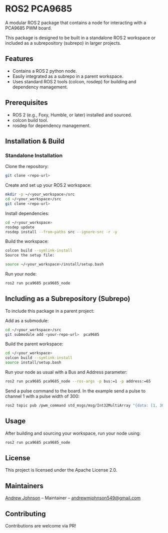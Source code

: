 # ROS2 PCA9685

A modular ROS 2 package that contains a node for interacting with a PCA9685 PWM board. 

This package is designed to be built in a standalone ROS 2 workspace or included as a subrepository (subrepo) in larger projects.

## Features
- Contains a ROS 2 python node.
- Easily integrated as a subrepo in a parent workspace.
- Uses standard ROS 2 tools (colcon, rosdep) for building and dependency management.

## Prerequisites

- ROS 2 (e.g., Foxy, Humble, or later) installed and sourced.
- colcon build tool.
- rosdep for dependency management.

## Installation & Build

### Standalone Installation
Clone the repository:

```bash
git clone <repo-url>
```

Create and set up your ROS 2 workspace:

```bash
mkdir -p ~/<your_workspace>/src
cd ~/<your_workspace>/src
git clone <repo-url> 
```

Install dependencies:

```bash
cd ~/<your_workspace>
rosdep update
rosdep install --from-paths src --ignore-src -r -y
```

Build the workspace:

```bash
colcon build --symlink-install
Source the setup file:
```

```bash
source ~/<your_workspace>/install/setup.bash
```

Run your node:

```bash
ros2 run pca9685 pca9685_node
```

## Including as a Subrepository (Subrepo)

To include this package in a parent project:

Add as a submodule:

```bash
cd ~/<your_workspace>/src
git submodule add <your-repo-url>  pca9685
```

Build the parent workspace:

```bash
cd ~/<your_workspace>
colcon build --symlink-install
source install/setup.bash
```

Run your node as usual with a Bus and Address parameter:

```bash
ros2 run pca9685 pca9685_node --ros-args -p bus:=1 -p address:=65
```

Send a pulse command to the board. In the example send a pulse to channel 1 with a pulse width of 300:
```bash
ros2 topic pub /pwm_command std_msgs/msg/Int32MultiArray "{data: [1, 300]}" --once
```

## Usage

After building and sourcing your workspace, run your node using:

```bash
ros2 run pca9685 pca9685_node
```

## License

This project is licensed under the Apache License 2.0.

## Maintainers

[Andrew Johnson](https://github.com/anjrew) – Maintainer – andrewmjohnson549@gmail.com

## Contributing

Contributions are welcome via PR!
